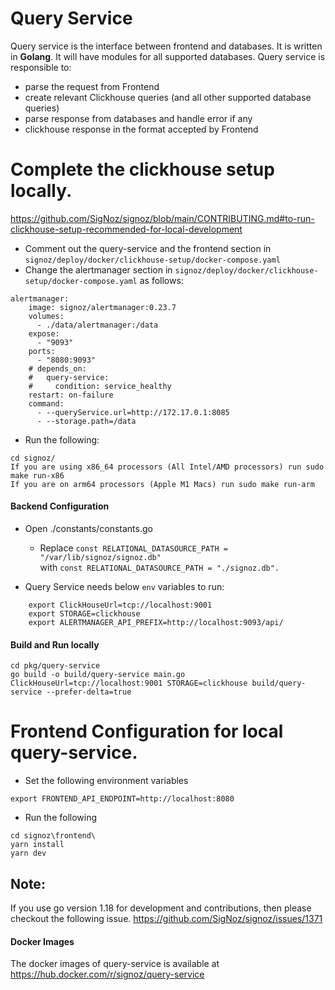 # Query Service

Query service is the interface between frontend and databases. It is written in **Golang**. It will have modules for all supported databases. Query service is responsible to:
- parse the request from Frontend
- create relevant Clickhouse queries (and all other supported database queries)
- parse response from databases and handle error if any
- clickhouse response in the format accepted by Frontend

# Complete the clickhouse setup locally.
https://github.com/SigNoz/signoz/blob/main/CONTRIBUTING.md#to-run-clickhouse-setup-recommended-for-local-development

- Comment out the query-service and the frontend section in `signoz/deploy/docker/clickhouse-setup/docker-compose.yaml`
- Change the alertmanager section in `signoz/deploy/docker/clickhouse-setup/docker-compose.yaml` as follows:
```console
alertmanager:
    image: signoz/alertmanager:0.23.7
    volumes:
      - ./data/alertmanager:/data
    expose:
      - "9093"
    ports:
      - "8080:9093"
    # depends_on:
    #   query-service:
    #     condition: service_healthy
    restart: on-failure
    command:
      - --queryService.url=http://172.17.0.1:8085
      - --storage.path=/data
```
- Run the following:
```console
cd signoz/
If you are using x86_64 processors (All Intel/AMD processors) run sudo make run-x86
If you are on arm64 processors (Apple M1 Macs) run sudo make run-arm
```

#### Backend Configuration

- Open ./constants/constants.go
    - Replace ```const RELATIONAL_DATASOURCE_PATH = "/var/lib/signoz/signoz.db"``` \
        with ```const RELATIONAL_DATASOURCE_PATH = "./signoz.db".```

- Query Service needs below `env` variables to run:

```
    export ClickHouseUrl=tcp://localhost:9001
    export STORAGE=clickhouse
    export ALERTMANAGER_API_PREFIX=http://localhost:9093/api/
```

<!-- The above values are the default ones used by SigNoz and are kept at `deploy/kubernetes/platform/signoz-charts/query-service/values.yaml` -->

#### Build and Run locally
```console
cd pkg/query-service
go build -o build/query-service main.go
ClickHouseUrl=tcp://localhost:9001 STORAGE=clickhouse build/query-service --prefer-delta=true 
```

# Frontend Configuration for local query-service.

- Set the following environment variables
```console
export FRONTEND_API_ENDPOINT=http://localhost:8080
```

- Run the following 
```console
cd signoz\frontend\
yarn install
yarn dev
```

## Note:
If you use go version 1.18 for development and contributions, then please checkout the following issue.
https://github.com/SigNoz/signoz/issues/1371


#### Docker Images
The docker images of query-service is available at https://hub.docker.com/r/signoz/query-service
